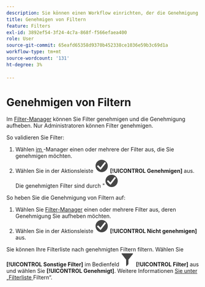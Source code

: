 ```yaml
---
description: Sie können einen Workflow einrichten, der die Genehmigung von Filtern für verschiedene Anwendungsebenen, für bestimmte Abteilungen oder Gruppen sowie die Einhaltung von Berichtsrichtlinien umfasst.
title: Genehmigen von Filtern
feature: Filters
exl-id: 3892ef54-3f24-4c7a-868f-f566efaea400
role: User
source-git-commit: 65eafd65358d9370b452338ce1036e59b3c69d1a
workflow-type: tm+mt
source-wordcount: '131'
ht-degree: 3%

---
```


# Genehmigen von Filtern

Im [Filter-Manager](manage-filters.md) können Sie Filter genehmigen und die Genehmigung aufheben. Nur Administratoren können Filter genehmigen.

So validieren Sie Filter:

1. Wählen [ im ](manage-filters.md)-Manager einen oder mehrere der Filter aus, die Sie genehmigen möchten.
1. Wählen Sie in der Aktionsleiste ![CheckmarkCircle](/help/assets/icons/CheckmarkCircle.svg) **[!UICONTROL Genehmigen]** aus. Die genehmigten Filter sind durch &quot;![&quot; gekennzeichnet](/help/assets/icons/CheckmarkCircle.svg)

So heben Sie die Genehmigung von Filtern auf:

1. Wählen Sie [Filter-Manager](manage-filters.md) einen oder mehrere Filter aus, deren Genehmigung Sie aufheben möchten.
1. Wählen Sie in der Aktionsleiste ![CheckmarkCircle](/help/assets/icons/CheckmarkCircle.svg) **[!UICONTROL Nicht genehmigen]** aus.


Sie können Ihre Filterliste nach genehmigten Filtern filtern. Wählen Sie **[!UICONTROL Sonstige Filter]** im Bedienfeld ![Filter](/help/assets/icons/Filter.svg) **[!UICONTROL Filter]** aus und wählen Sie **[!UICONTROL Genehmigt]**. Weitere Informationen [ Sie unter „Filterliste ](/help/components/filters/filters-filter.md) Filtern“.
